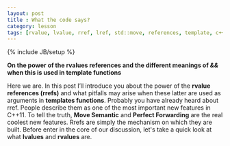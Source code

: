 ```yaml
---
layout: post
title : What the code says? 
category: lesson
tags: [rvalue, lvalue, rref, lref, std::move, references, template, c++, c++11]
---
```


{% include JB/setup %}

**On the power of the rvalues references and the different meanings of *&&* when this is used in template functions**

Here we are. In this post I’ll introduce you about the power of the **rvalue references (rrefs)** and what pitfalls may arise when these latter are used as arguments in **templates functions**.
Probably you have already heard about rref. People describe them as one of the most important new features in C++11. To tell the truth, **Move Semantic** and **Perfect Forwarding** are the real coolest new features. Rrefs are simply the mechanism on which they are built. Before enter in the core of our discussion, let's take a quick look at what **lvalues** and **rvalues** are.
